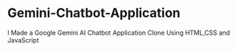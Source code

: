 # Gemini-Chatbot-Application
I Made a Google Gemini AI Chatbot Application Clone Using HTML,CSS and JavaScript
